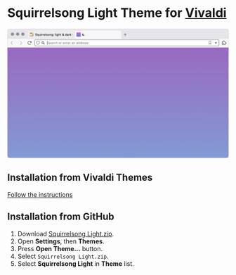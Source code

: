 # Squirrelsong Light Theme for [Vivaldi](https://vivaldi.com)

![Squirrelsong Light theme for Vivaldi](screenshot-light.png)

## Installation from Vivaldi Themes

[Follow the instructions](https://themes.vivaldi.net/themes/zrnvL6V67L4)

## Installation from GitHub

1. Download [Squirrelsong Light.zip](Squirrelsong%20Light.zip).
2. Open **Settings**, then **Themes**.
3. Press **Open Theme...** button.
4. Select `Squirrelsong Light.zip`.
5. Select **Squirrelsong Light** in **Theme** list.

